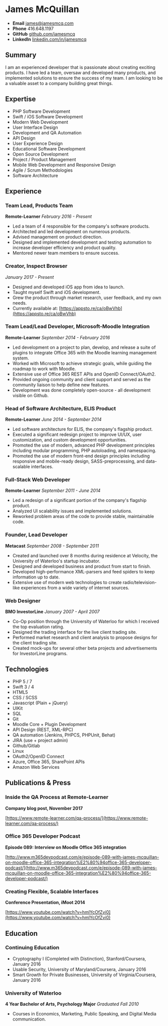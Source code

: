 # James McQuillan

- **Email** [james@jamesmcq.com](mailto:james@jamesmcq.com)
- **Phone** 416.648.1197
- **GitHub** [github.com/jamesmcq](https://github.com/jamesmcq)
- **LinkedIn** [linkedin.com/in/jamesmcq](https://ca.linkedin.com/in/jamesmcq)

## Summary
I am an experienced developer that is passionate about creating exciting products. I have led a team, oversaw and developed many products, and implemented solutions to ensure the success of my team. I am looking to be a valuable asset to a company building great things.

## Expertise
- PHP Software Development
- Swift / iOS Software Development
- Modern Web Development
- User Interface Design
- Development and QA Automation
- API Design
- User Experience Design
- Educational Software Development
- Open Source Development
- Project / Product Management
- Mobile Web Development and Responsive Design
- Agile / Scrum Methodologies
- Software Architecture

## Experience

### Team Lead, Products Team
**Remote-Learner**
*February 2016 - Present*

- Led a team of 4 responsible for the company's software products.
- Architected and led development on numerous products.
- Advised management on product direction.
- Designed and implemented development and testing automation to increase developer efficiency and product quality.
- Mentored newer team members to ensure success.

### Creator, Inspect Browser
*January 2017 - Present*

- Designed and developed iOS app from idea to launch.
- Taught myself Swift and iOS development.
- Grew the product through market research, user feedback, and my own needs.
- Currently available at: [https://appsto.re/ca/oBwVhb](https://appsto.re/ca/oBwVhb)

### Team Lead/Lead Developer, Microsoft-Moodle Integration
**Remote-Learner**
*September 2014 - February 2016*

- Led development on a project to plan, develop, and release a suite of plugins to integrate Office 365 with the Moodle learning management system.
- Worked with Microsoft to achieve strategic goals, while guiding the roadmap to work with Moodle.
- Extensive use of Office 365 REST APIs and OpenID Connect/OAuth2.
- Provided ongoing community and client support and served as the community liaison to help define new features.
- Development was done completely open-source - all development visible on Github.

### Head of Software Architecture, ELIS Product
**Remote-Learner**
*June 2014 - September 2014*

- Led software architecture for ELIS, the company's flagship product.
- Executed a significant redesign project to improve UI/UX, user customization, and custom development opportunities.
- Promoted the use of modern, advanced PHP development principles including modular programming, PHP autoloading, and namespacing.
- Promoted the use of modern front-end design principles including responsive and mobile-ready design, SASS-preprocessing, and data-scalable interfaces.

### Full-Stack Web Developer
**Remote-Learner**
*September 2011 - June 2014*

- Led a redesign of a significant portion of the company's flagship product.
- Analyzed UI scalability issues and implemented solutions.
- Reworked problem areas of the code to provide stable, maintainable code.

### Founder, Lead Developer
**Metacast**
*September 2008 - September 2011*

- Created and launched over 8 months during residence at Velocity, the University of Waterloo's startup incubator.
- Designed and developed business and product from start to finish.
- Developed high-performance XML-parsers and feed spiders to keep information up to date.
- Extensive use of modern web technologies to create radio/television-like experiences from a wide variety of internet sources.

### Web Designer
**BMO InvestorLine**
*January 2007 - April 2007*

- Co-Op position through the University of Waterloo for which I received the top evaluation rating.
- Designed the trading interface for the live client trading site.
- Performed market research and client analysis to propose designs for the client trading site.
- Created mock-ups for several other beta projects and advertisements for InvestorLine programs.

## Technologies
- PHP 5 / 7
- Swift 3 / 4
- HTML5
- CSS / SCSS
- Javascript (Plain + jQuery)
- UIKit
- SQL
- Git
- Moodle Core + Plugin Development
- API Design (REST, XML-RPC)
- QA automation (Jenkins, PHPCS, PHPUnit, Behat)
- JIRA (use + project admin)
- Github/Gitlab
- Linux
- OAuth2/OpenID Connect
- Azure, Office 365, SharePoint APIs
- Amazon Web Services

## Publications & Press

### Inside the QA Process at Remote-Learner
**Company blog post, November 2017**

[https://www.remote-learner.com/qa-process/](https://www.remote-learner.com/qa-process/)

### Office 365 Developer Podcast
**Episode 089: Interview on Moodle Office 365 integration**

[http://www.m365devpodcast.com/e/episode-089-with-james-mcquillan-on-moodle-office-365-integration%E2%80%94office-365-developer-podcast/](http://www.m365devpodcast.com/e/episode-089-with-james-mcquillan-on-moodle-office-365-integration%E2%80%94office-365-developer-podcast/)

### Creating Flexible, Scalable Interfaces
**Conference Presentation, iMoot 2014**

[https://www.youtube.com/watch?v=hmlYcOfZvi0](https://www.youtube.com/watch?v=hmlYcOfZvi0)


## Education
### Continuing Education
- Cryptography I (Completed with Distinction), Stanford/Coursera, January 2016
- Usable Security, University of Maryland/Coursera, January 2016
- Smart Growth for Private Businesses, University of Virginia/Coursera, January 2016

### University of Waterloo
**4 Year Bachelor of Arts, Psychology Major**
*Graduated Fall 2010*

- Courses in Economics, Marketing, Public Speaking, and Digital Media communication.
